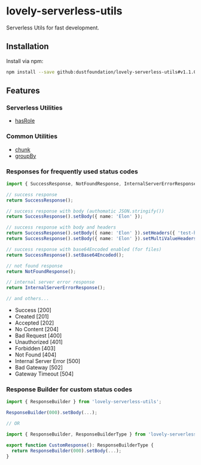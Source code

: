 # lovely-serverless-utils

Serverless Utils for fast development.

## Installation

Install via npm:

```sh
npm install --save github:dustfoundation/lovely-serverless-utils#v1.1.0
```

## Features

### Serverless Utilities

* [hasRole](https://github.com/DustFoundation/lovely-serverless-utils/blob/main/src/functions/serverless/hasRole.ts)

### Common Utilities

* [chunk](https://github.com/DustFoundation/lovely-serverless-utils/blob/main/src/functions/common/chunk.ts)
* [groupBy](https://github.com/DustFoundation/lovely-serverless-utils/blob/main/src/functions/common/groupBy.ts)

### Responses for frequently used status codes

```ts
import { SuccessResponse, NotFoundResponse, InternalServerErrorResponse } from 'lovely-serverless-utils';

// success response
return SuccessResponse();

// success response with body (authomatic JSON.stringify())
return SuccessResponse().setBody({ name: 'Elon' });

// success response with body and headers
return SuccessResponse().setBody({ name: 'Elon' }).setHeaders({ 'test-header': 1 });
return SuccessResponse().setBody({ name: 'Elon' }).setMultiValueHeaders({ 'test-header': [1] });

// success response with base64Encoded enabled (for files)
return SuccessResponse().setBase64Encoded();

// not found response
return NotFoundResponse();

// internal server error response
return InternalServerErrorResponse();

// and others...
```

* Success [200]
* Created [201]
* Accepted [202]
* No Content [204]
* Bad Request [400]
* Unauthorized [401]
* Forbidden [403]
* Not Found [404]
* Internal Server Error [500]
* Bad Gateway [502]
* Gateway Timeout [504]

### Response Builder for custom status codes

```ts
import { ResponseBuilder } from 'lovely-serverless-utils';

ResponseBuilder(000).setBody(...);

// OR

import { ResponseBuilder, ResponseBuilderType } from 'lovely-serverless-utils';

export function CustomResponse(): ResponseBuilderType {
  return ResponseBuilder(000).setBody(...);
}
```

